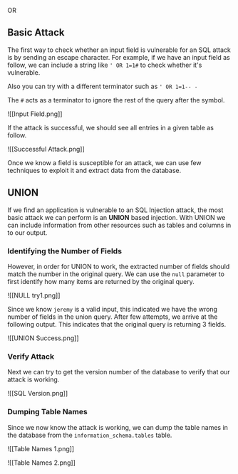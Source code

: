 OR 
## Basic Attack

The first way to check whether an input field is vulnerable for an SQL attack is by sending an escape character.  For example, if we have an input field as follow, we can include a string like `' OR 1=1#` to check whether it's vulnerable. 

Also you can try with a different terminator such as `' OR 1=1-- -`

The `#` acts as a terminator to ignore the rest of the query after the symbol.

![[Input Field.png]]

If the attack is successful, we should see all entries in a given table as follow.

![[Successful Attack.png]]

Once we know a field is susceptible for an attack, we can use few techniques to exploit it and extract data from the database.
## UNION

If we find an application is vulnerable to an SQL Injection attack, the most basic attack we can perform is an **UNION** based injection. With UNION we can include information from other resources such as tables and columns in to our output.

### Identifying the Number of Fields

However, in order for UNION to work, the extracted number of fields should match the number in the original query. We can use the `null` parameter to first identify how many items are returned by the original query.

![[NULL try1.png]]

Since we know `jeremy` is a valid input, this indicated we have the wrong number of fields in the union query. After few attempts, we arrive at the following output. This indicates that the original query is returning 3 fields.

![[UNION Success.png]]

### Verify Attack

Next we can try to get the version number of the database to verify that our attack is working.

![[SQL Version.png]]

### Dumping Table Names

Since we now know the attack is working, we can dump the table names in the database from the `information_schema.tables` table.

![[Table Names 1.png]]

![[Table Names 2.png]]